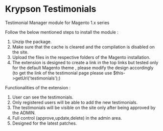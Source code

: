 # Krypson Testimonials
Testimonial Manager module for Magento 1.x series

Follow the below mentioned steps to install the module :
1. Unzip the package.
2. Make sure that the cache is cleared and the compilation is disabled on the site.
3. Upload the files in the respective folders of the Magento installation.
4. The extension is designed to create a link in the top links but tested only for the default Magento theme , please modify the design      accordingly (to get the link of the testimonial page please use $this->getUrl('testimonials');)

Functionalities of the extension :
1. User can see the testimonials.
2. Only registered users will be able to add the new testimonials.
3. The testimonials will be visible on the site only after being approved by the ADMIN.
4. Full control (approve,update,delete) in the admin area.
5. Designed for the latest patches.
